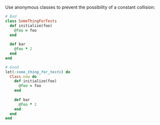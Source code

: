 Use anonymous classes to prevent the possibility of a constant collision:

```rb
# Bad
class SomeThingForTests
  def initialize(foo)
    @foo = foo
  end
  
  def bar
    @foo * 2
  end
end

# Good
let(:some_thing_for_tests) do
  Class.new do
    def initialize(foo)
      @foo = foo
    end
  
    def bar
      @foo * 2
    end
  end
end
```
